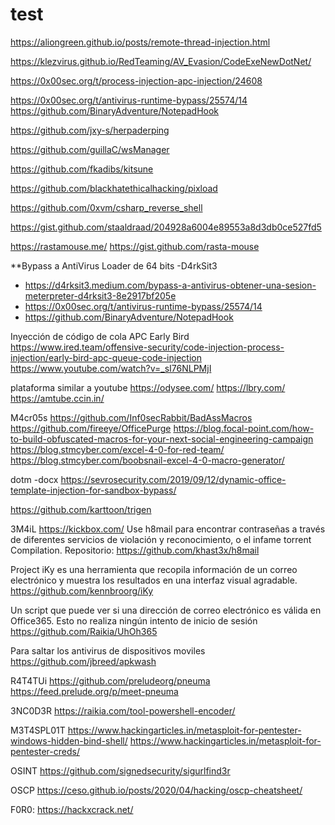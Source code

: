 # test
https://aliongreen.github.io/posts/remote-thread-injection.html

https://klezvirus.github.io/RedTeaming/AV_Evasion/CodeExeNewDotNet/

https://0x00sec.org/t/process-injection-apc-injection/24608

https://0x00sec.org/t/antivirus-runtime-bypass/25574/14
https://github.com/BinaryAdventure/NotepadHook

https://github.com/jxy-s/herpaderping

https://github.com/guillaC/wsManager

https://github.com/fkadibs/kitsune

https://github.com/blackhatethicalhacking/pixload

https://github.com/0xvm/csharp_reverse_shell

https://gist.github.com/staaldraad/204928a6004e89553a8d3db0ce527fd5

https://rastamouse.me/
https://gist.github.com/rasta-mouse

**Bypass a AntiVirus Loader de 64 bits -D4rkSit3
- https://d4rksit3.medium.com/bypass-a-antivirus-obtener-una-sesion-meterpreter-d4rksit3-8e2917bf205e
- https://0x00sec.org/t/antivirus-runtime-bypass/25574/14
- https://github.com/BinaryAdventure/NotepadHook

Inyección de código de cola APC Early Bird
https://www.ired.team/offensive-security/code-injection-process-injection/early-bird-apc-queue-code-injection
https://www.youtube.com/watch?v=_sI76NLPMjI

plataforma similar a youtube
https://odysee.com/
https://lbry.com/
https://amtube.ccin.in/

M4cr05s
https://github.com/Inf0secRabbit/BadAssMacros
https://github.com/fireeye/OfficePurge
https://blog.focal-point.com/how-to-build-obfuscated-macros-for-your-next-social-engineering-campaign
https://blog.stmcyber.com/excel-4-0-for-red-team/
https://blog.stmcyber.com/boobsnail-excel-4-0-macro-generator/

dotm -docx
https://sevrosecurity.com/2019/09/12/dynamic-office-template-injection-for-sandbox-bypass/

https://github.com/karttoon/trigen

3M4iL
https://kickbox.com/
Use h8mail para encontrar contraseñas a través de diferentes servicios de violación y reconocimiento, o el infame torrent Compilation.
Repositorio:
https://github.com/khast3x/h8mail

Project iKy es una herramienta que recopila información de un correo electrónico y muestra los resultados en una interfaz visual agradable.
https://github.com/kennbroorg/iKy

Un script que puede ver si una dirección de correo electrónico es válida en Office365. Esto no realiza ningún intento de inicio de sesión
https://github.com/Raikia/UhOh365

Para saltar los antivirus de dispositivos moviles
https://github.com/jbreed/apkwash

R4T4TUi
https://github.com/preludeorg/pneuma
https://feed.prelude.org/p/meet-pneuma

3NC0D3R
https://raikia.com/tool-powershell-encoder/

M3T4SPL01T
https://www.hackingarticles.in/metasploit-for-pentester-windows-hidden-bind-shell/
https://www.hackingarticles.in/metasploit-for-pentester-creds/

OSINT
https://github.com/signedsecurity/sigurlfind3r

OSCP
https://ceso.github.io/posts/2020/04/hacking/oscp-cheatsheet/


F0R0:
https://hackxcrack.net/

